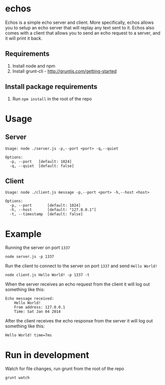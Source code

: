 echos
=====

Echos is a simple echo server and client. More specifically, echos allows you to setup an echo server that will replay any text sent to it.
Echos also comes with a client that allows you to send an echo request to a server, and it will print it back.

Requirements
------------
1. Install node and npm
2. Install grunt-cli - http://gruntjs.com/getting-started

Install package requirements
----------------------------
1. Run ``npm install`` in the root of the repo

Usage
=====

Server
------

    Usage: node ./server.js -p,--port <port> -q,--quiet

    Options:
      -p, --port   [default: 1024]
      -q, --quiet  [default: false]

Client
------
    Usage: node ./client.js message -p,--port <port> -h,--host <host>

    Options:
      -p, --port       [default: 1024]
      -h, --host       [default: "127.0.0.1"]
      -t, --timestamp  [default: false]

Example
=======

Running the server on port ``1337``  
```
node server.js -p 1337
```

Run the client to connect to the server on port ``1337`` and send ``Hello World!``  
```
node client.js Hello World! -p 1337 -t
```

When the server receives an echo request from the client it will log out something like this:
```
Echo message received:
    Hello World!
    From address: 127.0.0.1
    Time: Sat Jan 04 2014
```

After the client receives the echo response from the server it will log out something like this:  
```
Hello World! time=7ms
```

Run in development
==================

Watch for file changes, run grunt from the root of the repo  
```
grunt watch
```
